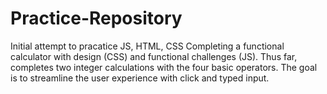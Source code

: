 # Practice-Repository
Initial attempt to pracatice JS, HTML, CSS
Completing a functional calculator with design (CSS) and functional challenges (JS).
Thus far, completes two integer calculations with the four basic operators. The goal is to streamline the user experience with click and typed input.